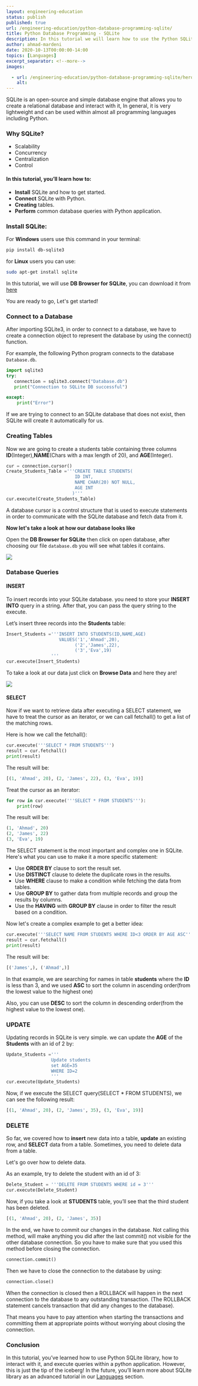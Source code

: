 ```yaml
---
layout: engineering-education
status: publish
published: true
url: /engineering-education/python-database-programming-sqlite/
title: Python Database Programming - SQLite
description: In this tutorial we will learn how to use the Python SQLite library, how to interact with it, and execute queries within a Python application.
author: ahmad-mardeni
date: 2020-10-13T00:00:00-14:00
topics: [Languages]
excerpt_separator: <!--more-->
images:

  - url: /engineering-education/python-database-programming-sqlite/hero.png
    alt:
---
```

SQLite is an open-source and simple database engine that allows you to create a relational database and interact with it, In general, it is very lightweight and can be used within almost all programming languages including Python.
<!--more-->

### Why SQLite?
- Scalability
- Concurrency
- Centralization
- Control

#### In this tutorial, you’ll learn how to:
- **Install** SQLite and how to get started.
- **Connect** SQLite with Python.
- **Creating** tables.
- **Perform** common database queries with Python application.

### Install SQLite:
For **Windows** users use this command in your terminal:

```bash
pip install db-sqlite3

```
for **Linux** users you can use:

```bash
sudo apt-get install sqlite
```

In this tutorial, we will use **DB Browser for SQLite**, you can download it from [here](https://sqlitebrowser.org/dl/)

You are ready to go, Let's get started!

### Connect to a Database
After importing SQLite3, in order to connect to a database, we have to create a connection object to represent the database by using the connect() function.

For example, the following Python program connects to the database `Database.db`.

```python
import sqlite3
try:
   connection = sqlite3.connect("Database.db")
   print("Connection to SQLite DB successful")

except:
    print("Error")
```

If we are trying to connect to an SQLite database that does not exist, then SQLite will create it automatically for us.

### Creating Tables
Now we are going to create a students table containing three columns **ID**(Integer),**NAME**(Chars with a max length of 20), and **AGE**(Integer).

```python
cur = connection.cursor()
Create_Students_Table ='''CREATE TABLE STUDENTS(
                          ID INT,
                          NAME CHAR(20) NOT NULL,
                          AGE INT
                         )'''
cur.execute(Create_Students_Table)   
```

A database cursor is a control structure that is used to execute statements in order to communicate with the SQLite database and fetch data from it.

**Now let's take a look at how our database looks like**

Open the **DB Browser for SQLite** then click on open database, after choosing our file `database.db` you will see what tables it contains.

![](/engineering-education/python-database-programming-sqlite/first-pic.jpg)

### Database Queries
#### INSERT
To insert records into your SQLite database. you need to store your **INSERT INTO** query in a string. After that, you can pass the query string to the execute.

Let’s insert three records into the **Students** table:

```python
Insert_Students ='''INSERT INTO STUDENTS(ID,NAME,AGE)
                    VALUES('1','Ahmad',20),
                          ('2','James',22),
                          ('3','Eva',19)
                 '''
cur.execute(Insert_Students)
```

To take a look at our data just click on **Browse Data** and here they are!

![](/engineering-education/python-database-programming-sqlite/second-pic.jpg)

#### SELECT
Now if we want to retrieve data after executing a SELECT statement, we have to treat the cursor as an iterator, or we can call fetchall() to get a list of the matching rows.

Here is how we call the fetchall():

```python
cur.execute('''SELECT * FROM STUDENTS''')  
result = cur.fetchall()
print(result)
```
The result will be:

```python
[(1, 'Ahmad', 20), (2, 'James', 22), (3, 'Eva', 19)]
```

Treat the cursor as an iterator:

```python
for row in cur.execute('''SELECT * FROM STUDENTS'''):
    print(row)
```

The result will be:

```python
(1, 'Ahmad', 20)
(2, 'James', 22)
(3, 'Eva', 19)
```

The SELECT statement is the most important and complex one in SQLite. Here's what you can use to make it a more specific statement:
- Use **ORDER BY** clause to sort the result set.
- Use **DISTINCT** clause to delete the duplicate rows in the results.
- Use **WHERE** clause to make a condition while fetching the data from tables.
- Use **GROUP BY** to gather data from multiple records and group the results by columns.
- Use the **HAVING** with **GROUP BY** clause in order to filter the result based on a condition.

Now let's create a complex example to get a better idea:

```python
cur.execute('''SELECT NAME FROM STUDENTS WHERE ID<3 ORDER BY AGE ASC''')  
result = cur.fetchall()
print(result)
```

The result will be:

```python
[('James',), ('Ahmad',)]
```

In that example, we are searching for names in table **students** where the **ID** is less than 3, and we used **ASC** to sort the column in ascending order(from the lowest value to the highest one)

Also, you can use **DESC** to sort the column in descending order(from the highest value to the lowest one).

### UPDATE
Updating records in SQLite is very simple. we can update the **AGE**  of the **Students** with an id of 2 by:

```python
Update_Students ='''
                 Update students
                 set AGE=35
                 WHERE ID=2
                 '''
cur.execute(Update_Students)
```

Now, if we execute the SELECT query(SELECT * FROM STUDENTS), we can see the following result:

```python
[(1, 'Ahmad', 20), (2, 'James', 35), (3, 'Eva', 19)]
```

### DELETE
So far, we covered how to **insert** new data into a table, **update** an existing row, and **SELECT** data from a table. Sometimes, you need to delete data from a table.

Let's go over how to delete data.

As an example, try to delete the student with an id of 3:

```python
Delete_Student = '''DELETE FROM STUDENTS WHERE id = 3'''
cur.execute(Delete_Student)
```

Now, if you take a look at **STUDENTS** table, you’ll see that the third student has been deleted.

```python
[(1, 'Ahmad', 20), (2, 'James', 35)]
```

In the end, we have to commit our changes in the database. Not calling this method, will make anything you did after the last commit() not visible for the other database connection. So you have to make sure that you used this method before closing the connection.

```python
connection.commit()
```

Then we have to close the connection to the database by using:

```python
connection.close()
```

When the connection is closed then a ROLLBACK will happen in the next connection to the database to any outstanding transaction. (The ROLLBACK statement cancels transaction that did any changes to the database).

That means you have to pay attention when starting the transactions and committing them at appropriate points without worrying about closing the connection.

### Conclusion
In this tutorial, you’ve learned how to use Python SQLite library, how to interact with it, and execute queries within a python application.
However, this is just the tip of the iceberg! In the future, you’ll learn more about SQLite library as an advanced tutorial in our [Languages](/engineering-education/topic/languages/) section.
